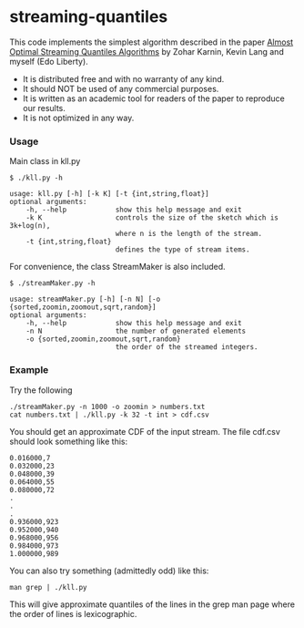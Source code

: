 # streaming-quantiles

This code implements the simplest algorithm described in 
the paper [Almost Optimal Streaming Quantiles Algorithms](http://arxiv.org/abs/1603.05346) by Zohar Karnin, Kevin Lang and myself (Edo Liberty).

* It is distributed free and with no warranty of any kind.
* It should NOT be used of any commercial purposes.
* It is written as an academic tool for readers of the paper to reproduce our results.
* It is not optimized in any way.

### Usage

Main class in kll.py
              
    $ ./kll.py -h
    
	usage: kll.py [-h] [-k K] [-t {int,string,float}]
	optional arguments:
        -h, --help            show this help message and exit
        -k K                  controls the size of the sketch which is 3k+log(n),
                              where n is the length of the stream.
        -t {int,string,float}
                              defines the type of stream items.
                    
For convenience, the class StreamMaker is also included.
     
    $ ./streamMaker.py -h
    
	usage: streamMaker.py [-h] [-n N] [-o {sorted,zoomin,zoomout,sqrt,random}]
	optional arguments:
        -h, --help            show this help message and exit
		-n N                  the number of generated elements
		-o {sorted,zoomin,zoomout,sqrt,random}
                       		  the order of the streamed integers.
              
### Example
Try the following 
	
	./streamMaker.py -n 1000 -o zoomin > numbers.txt
	cat numbers.txt | ./kll.py -k 32 -t int > cdf.csv

You should get an approximate CDF of the input stream. The file cdf.csv should look something like this:
	
	0.016000,7
	0.032000,23
	0.048000,39
	0.064000,55
	0.080000,72
	.
	.
	.
	0.936000,923
	0.952000,940
	0.968000,956
	0.984000,973
	1.000000,989 

You can also try something (admittedly odd) like this: 
    
    man grep | ./kll.py
    
This will give approximate quantiles of the lines in the grep man page where the order of lines is lexicographic.